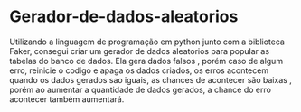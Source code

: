 # Gerador-de-dados-aleatorios
Utilizando a linguagem de programação em python junto com a biblioteca Faker, consegui criar um gerador de dados aleatorios para popular as tabelas do banco de dados.
Ela gera dados falsos , porém caso de algum erro, reinicie o codigo e apaga os dados criados, os erros acontecem quando os dados gerados sao iguais, as chances de acontecer são baixas , porém ao aumentar a quantidade de dados gerados, a chance do erro acontecer também aumentará.
